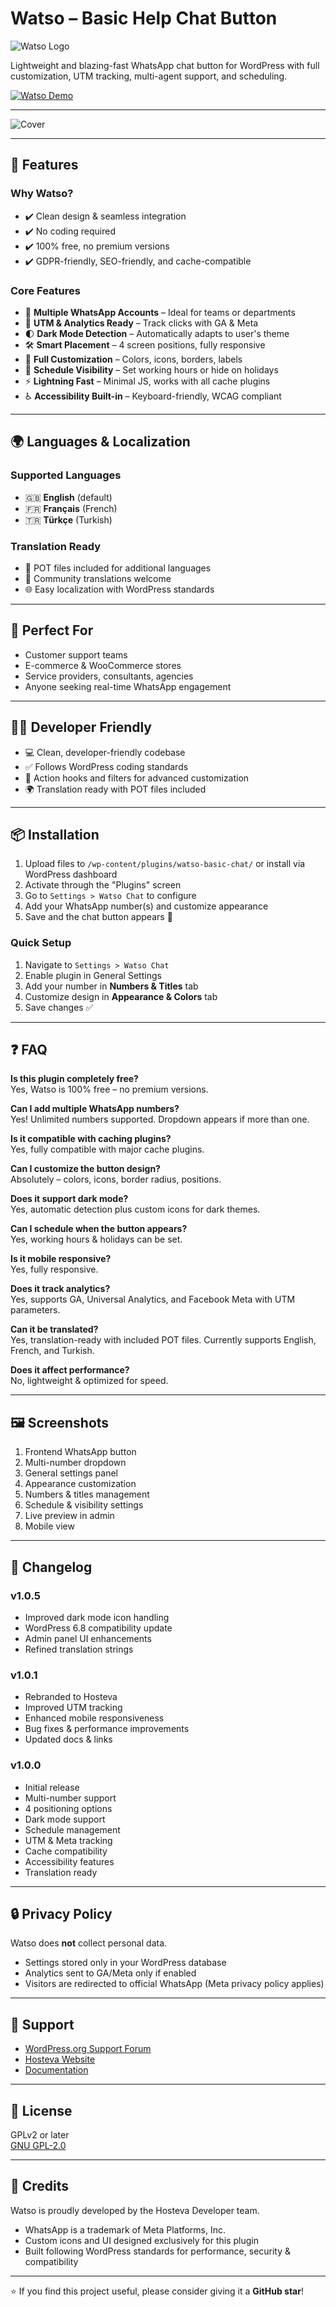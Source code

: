 # Watso – Basic Help Chat Button

![Watso Logo](https://ps.w.org/watso-basic-chat/assets/icon-128x128.jpg?rev=3325382)

Lightweight and blazing-fast WhatsApp chat button for WordPress with full customization, UTM tracking, multi-agent support, and scheduling.

[![Watso Demo](https://img.youtube.com/vi/I2c29HXMPQs/0.jpg)](https://www.youtube.com/watch?v=I2c29HXMPQs)

---

![Cover](https://ps.w.org/watso-basic-chat/assets/banner-1544x500.png?rev=3325585)

---

## 🚀 Features

### Why Watso?
- ✔️ Clean design & seamless integration
- ✔️ No coding required
- ✔️ 100% free, no premium versions
- ✔️ GDPR-friendly, SEO-friendly, and cache-compatible

### Core Features
- 🔢 **Multiple WhatsApp Accounts** – Ideal for teams or departments
- 🎯 **UTM & Analytics Ready** – Track clicks with GA & Meta
- 🌓 **Dark Mode Detection** – Automatically adapts to user's theme
- 🛠 **Smart Placement** – 4 screen positions, fully responsive
- 🎨 **Full Customization** – Colors, icons, borders, labels
- 📆 **Schedule Visibility** – Set working hours or hide on holidays
- ⚡ **Lightning Fast** – Minimal JS, works with all cache plugins
- ♿ **Accessibility Built-in** – Keyboard-friendly, WCAG compliant

---

## 🌍 Languages & Localization

### Supported Languages
- 🇬🇧 **English** (default)
- 🇫🇷 **Français** (French)
- 🇹🇷 **Türkçe** (Turkish)

### Translation Ready
- 🔧 POT files included for additional languages
- 📝 Community translations welcome
- 🌐 Easy localization with WordPress standards

---

## 👥 Perfect For
- Customer support teams
- E-commerce & WooCommerce stores
- Service providers, consultants, agencies
- Anyone seeking real-time WhatsApp engagement

---

## 👨‍💻 Developer Friendly
- 💻 Clean, developer-friendly codebase
- ✅ Follows WordPress coding standards
- 🔧 Action hooks and filters for advanced customization
- 🌍 Translation ready with POT files included

---

## 📦 Installation

1. Upload files to `/wp-content/plugins/watso-basic-chat/` or install via WordPress dashboard
2. Activate through the "Plugins" screen
3. Go to `Settings > Watso Chat` to configure
4. Add your WhatsApp number(s) and customize appearance
5. Save and the chat button appears 🎉

### Quick Setup
1. Navigate to `Settings > Watso Chat`
2. Enable plugin in General Settings
3. Add your number in **Numbers & Titles** tab
4. Customize design in **Appearance & Colors** tab
5. Save changes ✅

---

## ❓ FAQ

**Is this plugin completely free?**  
Yes, Watso is 100% free – no premium versions.

**Can I add multiple WhatsApp numbers?**  
Yes! Unlimited numbers supported. Dropdown appears if more than one.

**Is it compatible with caching plugins?**  
Yes, fully compatible with major cache plugins.

**Can I customize the button design?**  
Absolutely – colors, icons, border radius, positions.

**Does it support dark mode?**  
Yes, automatic detection plus custom icons for dark themes.

**Can I schedule when the button appears?**  
Yes, working hours & holidays can be set.

**Is it mobile responsive?**  
Yes, fully responsive.

**Does it track analytics?**  
Yes, supports GA, Universal Analytics, and Facebook Meta with UTM parameters.

**Can it be translated?**  
Yes, translation-ready with included POT files. Currently supports English, French, and Turkish.

**Does it affect performance?**  
No, lightweight & optimized for speed.

---

## 🖼️ Screenshots
1. Frontend WhatsApp button
2. Multi-number dropdown
3. General settings panel
4. Appearance customization
5. Numbers & titles management
6. Schedule & visibility settings
7. Live preview in admin
8. Mobile view

---

## 📜 Changelog

### v1.0.5
- Improved dark mode icon handling
- WordPress 6.8 compatibility update
- Admin panel UI enhancements
- Refined translation strings

### v1.0.1
- Rebranded to Hosteva
- Improved UTM tracking
- Enhanced mobile responsiveness
- Bug fixes & performance improvements
- Updated docs & links

### v1.0.0
- Initial release
- Multi-number support
- 4 positioning options
- Dark mode support
- Schedule management
- UTM & Meta tracking
- Cache compatibility
- Accessibility features
- Translation ready

---

## 🔒 Privacy Policy

Watso does **not** collect personal data.
- Settings stored only in your WordPress database
- Analytics sent to GA/Meta only if enabled
- Visitors are redirected to official WhatsApp (Meta privacy policy applies)

---

## 🤝 Support

- [WordPress.org Support Forum](https://wordpress.org/support/plugin/watso-basic-chat/)
- [Hosteva Website](https://www.hosteva.com/?utm_campaign=watso-basic-chat)
- [Documentation](https://www.hosteva.com/plugins/watso-basic-chat/?utm_campaign=watso-basic-chat)

---

## 📄 License

GPLv2 or later  
[GNU GPL-2.0](https://www.gnu.org/licenses/gpl-2.0.html)

---

## 🙌 Credits

Watso is proudly developed by the Hosteva Developer team.
- WhatsApp is a trademark of Meta Platforms, Inc.
- Custom icons and UI designed exclusively for this plugin
- Built following WordPress standards for performance, security & compatibility

---

⭐ If you find this project useful, please consider giving it a **GitHub star**!
